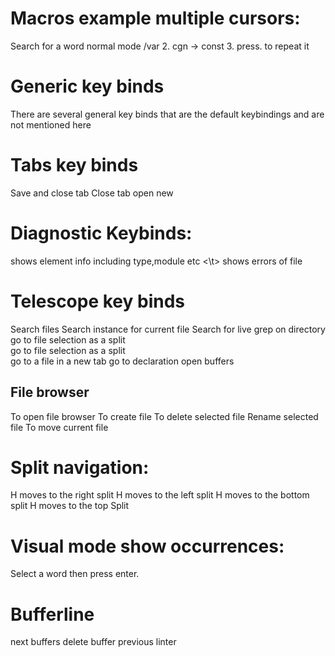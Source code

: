 # Macros example multiple cursors:

Search for a word normal mode /var 2. cgn -> const 3. press. to repeat it

# Generic key binds

There are several general key binds that are the default keybindings and are not mentioned here

# Tabs key binds

<C-s><C-w> Save and close tab
<C-S-w> Close tab
<C-t> open new

# Diagnostic Keybinds:

<ga> shows element info including type,module etc
<\t> shows errors of file

# Telescope key binds

<C-p> Search files
<C-f> Search instance for current file
<C-S><C-f> Search for live grep on directory
<C-x> go to file selection as a split  
<C-v> go to file selection as a split  
<C-t> go to a file in a new tab
<gd> go to declaration
<C-u> open buffers

## File browser

<C-b> To open file browser
<c> To create file
<d> To delete selected file
<r> Rename selected file
<m> To move current file

# Split navigation:

<C-w>H moves to the right split
<C-l>H moves to the left split
<C-j>H moves to the bottom split
<C-k>H moves to the top Split

# Visual mode show occurrences:

Select a word then press enter.


# Bufferline
<leader-n> next buffers
<leader-d> delete buffer 
<leader-p> previous linter
